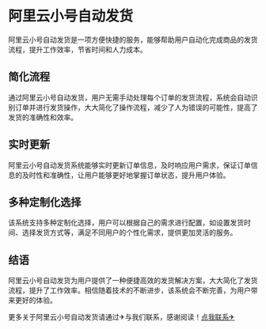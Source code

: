 # 阿里云小号自动发货

阿里云小号自动发货是一项方便快捷的服务，能够帮助用户自动化完成商品的发货流程，提升工作效率，节省时间和人力成本。

## 简化流程

通过阿里云小号自动发货，用户无需手动处理每个订单的发货流程，系统会自动识别订单并进行发货操作，大大简化了操作流程，减少了人为错误的可能性，提高了发货的准确性和效率。

## 实时更新

阿里云小号自动发货系统能够实时更新订单信息，及时响应用户需求，保证订单信息的及时性和准确性，让用户能够更好地掌握订单状态，提升用户体验。

## 多种定制化选择

该系统支持多种定制化选择，用户可以根据自己的需求进行配置，如设置发货时间、选择发货方式等，满足不同用户的个性化需求，提供更加灵活的服务。

## 结语

阿里云小号自动发货为用户提供了一种便捷高效的发货解决方案，大大简化了发货流程，提升了工作效率。相信随着技术的不断进步，该系统会不断完善，为用户带来更好的体验。

更多关于阿里云小号自动发货请通过✈与我们联系，感谢阅读！[点我联系✈](https://mail.G208.com)